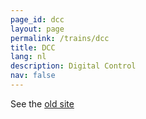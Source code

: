 ```yaml
---
page_id: dcc
layout: page
permalink: /trains/dcc
title: DCC
lang: nl
description: Digital Control
nav: false
---
```


See the <a href="https://ebroerse.nl/trains/#dcc">old site</a>
